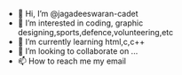 - 👋 Hi, I’m @jagadeeswaran-cadet
- 👀 I’m interested in coding, graphic designing,sports,defence,volunteering,etc
- 🌱 I’m currently learning html,c,c++
- 💞️ I’m looking to collaborate on ...
- 📫 How to reach me my email

<!---
jagadeeswaran-cadet/jagadeeswaran-cadet is a ✨ special ✨ repository because its `README.md` (this file) appears on your GitHub profile.
You can click the Preview link to take a look at your changes.
--->
